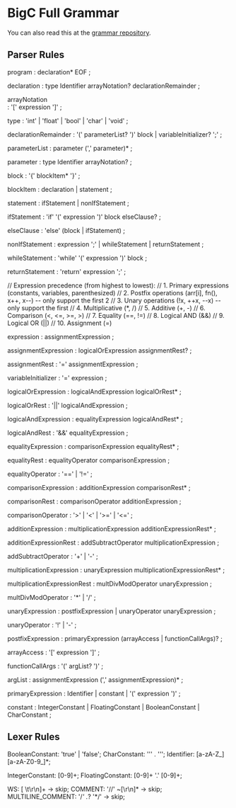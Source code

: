 # BigC Full Grammar

You can also read this at the [grammar repository](https://github.com/GoBigC/grammar/blob/main/BigC.g4).

## Parser Rules 
program
    : declaration* EOF
    ;

declaration
    : type Identifier arrayNotation? declarationRemainder
    ;

arrayNotation   
    : '[' expression ']'
    ;

type
    : 'int'
    | 'float'
    | 'bool'
    | 'char'
    | 'void' 
    ;

declarationRemainder 
    : '(' parameterList? ')' block 
    | variableInitializer? ';'
    ;

parameterList
    : parameter (',' parameter)*
    ;

parameter
    : type Identifier arrayNotation?
    ;

block 
    : '{' blockItem* '}'
    ;

blockItem
    : declaration
    | statement
    ;

statement
    : ifStatement
    | nonIfStatement
    ;

ifStatement
    : 'if' '(' expression ')' block elseClause?
    ;

elseClause
    : 'else' (block | ifStatement)
    ;

nonIfStatement 
    : expression ';'
    | whileStatement
    | returnStatement
    ;

whileStatement
    : 'while' '(' expression ')' block 
    ;

returnStatement 
    : 'return' expression ';'
    ;

// Expression precedence (from highest to lowest):
// 1. Primary expressions (constants, variables, parenthesized)
// 2. Postfix operations (arr[i], fn(), x++, x--) -- only support the first 2
// 3. Unary operations (!x, ++x, --x) -- only support the first
// 4. Multiplicative (*, /) 
// 5. Additive (+, -)
// 6. Comparison (<, <=, >=, >)
// 7. Equality (==, !=)
// 8. Logical AND (&&)
// 9. Logical OR (||)
// 10. Assignment (=)

expression 
    : assignmentExpression 
    ;

assignmentExpression
    : logicalOrExpression assignmentRest?
    ;

assignmentRest
    : '=' assignmentExpression
    ;

variableInitializer
    : '=' expression
    ;

logicalOrExpression
    : logicalAndExpression logicalOrRest*
    ;

logicalOrRest
    : '||' logicalAndExpression
    ;

logicalAndExpression
    : equalityExpression logicalAndRest*
    ;

logicalAndRest
    : '&&' equalityExpression
    ;

equalityExpression
    : comparisonExpression equalityRest*
    ;

equalityRest
    : equalityOperator comparisonExpression
    ;

equalityOperator 
    : '=='
    | '!='
    ;

comparisonExpression 
    : additionExpression comparisonRest*
    ;

comparisonRest
    : comparisonOperator additionExpression
    ;

comparisonOperator
    : '>'
    | '<'
    | '>='
    | '<='
    ;

additionExpression
    : multiplicationExpression additionExpressionRest*
    ;

additionExpressionRest
    : addSubtractOperator multiplicationExpression
    ;

addSubtractOperator 
    : '+'
    | '-'
    ;

multiplicationExpression
    : unaryExpression multiplicationExpressionRest*
    ;

multiplicationExpressionRest
    : multDivModOperator unaryExpression
    ;

multDivModOperator
    : '*'
    | '/'
    ;

unaryExpression 
    : postfixExpression 
    | unaryOperator unaryExpression 
    ;

unaryOperator
    : '!'
    | '-'
    ;

postfixExpression 
    : primaryExpression (arrayAccess | functionCallArgs)?
    ;

arrayAccess 
    : '[' expression ']'
    ;

functionCallArgs
    : '(' argList? ')'
    ;

argList 
    : assignmentExpression (',' assignmentExpression)*
    ;

primaryExpression 
    : Identifier 
    | constant 
    | '(' expression ')'
    ;

constant
    : IntegerConstant 
    | FloatingConstant 
    | BooleanConstant 
    | CharConstant 
    ;

## Lexer Rules 
BooleanConstant: 'true' | 'false';
CharConstant: '\'' . '\'';
Identifier: [a-zA-Z_][a-zA-Z0-9_]*;

IntegerConstant: [0-9]+;
FloatingConstant: [0-9]+ '.' [0-9]+;

WS: [ \t\r\n]+ -> skip;
COMMENT: '//' ~[\r\n]* -> skip;
MULTILINE_COMMENT: '/*' .*? '*/' -> skip;